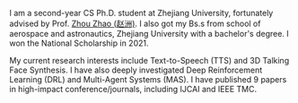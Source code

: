 I am a second-year CS Ph.D. student at Zhejiang University, fortunately advised by Prof. [Zhou Zhao (赵洲)](https://person.zju.edu.cn/zhaozhou). I also got my Bs.s from  school of aerospace and astronautics, Zhejiang University with a bachelor's degree. I won the National Scholarship in 2021.

My current research interests include Text-to-Speech (TTS) and 3D Talking Face Synthesis. I have also deeply investigated Deep Reinforcement Learning (DRL) and  Multi-Agent Systems (MAS). I have published 9 papers in high-impact conference/journals, including IJCAI and IEEE TMC.
